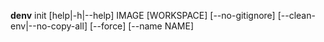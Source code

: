 
**denv** init [help|-h|--help] IMAGE [WORKSPACE] [--no-gitignore] [--clean-env|--no-copy-all] [--force] [--name NAME]
